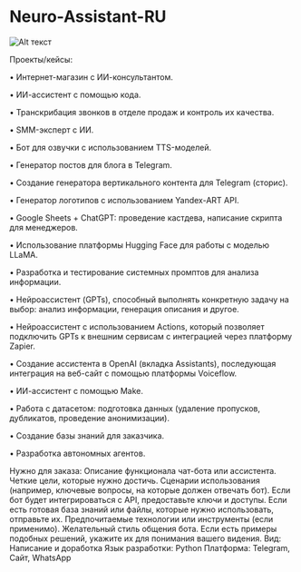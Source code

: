 # Neuro-Assistant-RU


![Alt текст](image.png)





Проекты/кейсы:

• Интернет-магазин с ИИ-консультантом.

• ИИ-ассистент с помощью кода.

• Транскрибация звонков в отделе продаж и контроль их качества.

• SMM-эксперт с ИИ.

• Бот для озвучки с использованием TTS-моделей.

• Генератор постов для блога в Telegram.

• Создание генератора вертикального контента для Telegram (сторис).

• Генератор логотипов с использованием Yandex-ART API.

• Google Sheets + ChatGPT: проведение кастдева, написание скрипта для менеджеров.

• Использование платформы Hugging Face для работы с моделью LLaMA.

• Разработка и тестирование системных промптов для анализа информации.

• Нейроассистент (GPTs), способный выполнять конкретную задачу на выбор: анализ информации, генерация описания и другое.

• Нейроассистент с использованием Actions, который позволяет подключить GPTs к внешним сервисам с интеграцией через платформу Zapier.

• Создание ассистента в OpenAI (вкладка Assistants), последующая интеграция на веб-сайт с помощью платформы Voiceflow.

• ИИ-ассистент с помощью Make.

• Работа с датасетом: подготовка данных (удаление пропусков, дубликатов, проведение анонимизации).

• Создание базы знаний для заказчика.

• Разработка автономных агентов.

Нужно для заказа:
Описание функционала чат-бота или ассистента.
Четкие цели, которые нужно достичь.
Сценарии использования (например, ключевые вопросы, на которые должен отвечать бот).
Если бот будет интегрироваться с API, предоставьте ключи и доступы.
Если есть готовая база знаний или файлы, которые нужно использовать, отправьте их.
Предпочитаемые технологии или инструменты (если применимо).
Желательный стиль общения бота.
Если есть примеры подобных решений, укажите их для понимания вашего видения.
Вид: Написание и доработка
Язык разработки: Python
Платформа: Telegram, Сайт, WhatsApp

